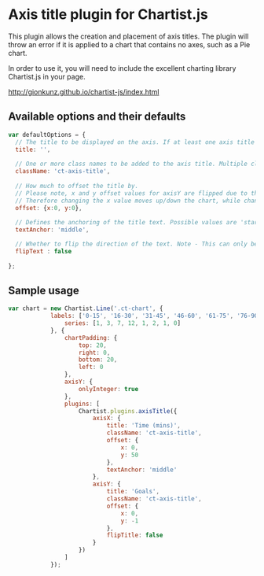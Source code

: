 # Axis title plugin for Chartist.js

This plugin allows the creation and placement of axis titles. The plugin will throw an error if it is applied to a chart
that contains no axes, such as a Pie chart.

In order to use it, you will need to include the excellent charting library Chartist.js in your page.

http://gionkunz.github.io/chartist-js/index.html


## Available options and their defaults

```javascript
var defaultOptions = {
  // The title to be displayed on the axis. If at least one axis title is not supplied then an error is thrown. This can also be a function.
  title: '',
  
  // One or more class names to be added to the axis title. Multiple class names should be separated by a space.
  className: 'ct-axis-title',
  
  // How much to offset the title by. 
  // Please note, x and y offset values for axisY are flipped due to the rotation of the axisY title by 90 degrees. 
  // Therefore changing the x value moves up/down the chart, while changing y moves left/right.
  offset: {x:0, y:0},
  
  // Defines the anchoring of the title text. Possible values are 'start', 'end' and 'middle'.
  textAnchor: 'middle',

  // Whether to flip the direction of the text. Note - This can only be used on axis Y.
  flipText : false
  
};
```

## Sample usage

```javascript
var chart = new Chartist.Line('.ct-chart', {
            labels: ['0-15', '16-30', '31-45', '46-60', '61-75', '76-90', '91-105', '106-120'],
                series: [1, 3, 7, 12, 1, 2, 1, 0]
            }, {
                chartPadding: {
                    top: 20,
                    right: 0,
                    bottom: 20,
                    left: 0
                },
                axisY: {
                    onlyInteger: true
                },
                plugins: [
                    Chartist.plugins.axisTitle({
                        axisX: {
                            title: 'Time (mins)',
                            className: 'ct-axis-title',
                            offset: {
                                x: 0,
                                y: 50
                            },
                            textAnchor: 'middle'
                        },
                        axisY: {
                            title: 'Goals',
                            className: 'ct-axis-title',
                            offset: {
                                x: 0,
                                y: -1
                            },
                            flipTitle: false
                        }
                    })
                ]
            });
```
